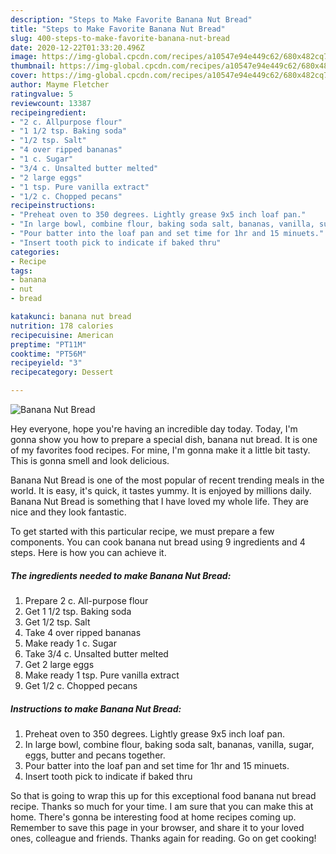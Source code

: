```yaml
---
description: "Steps to Make Favorite Banana Nut Bread"
title: "Steps to Make Favorite Banana Nut Bread"
slug: 400-steps-to-make-favorite-banana-nut-bread
date: 2020-12-22T01:33:20.496Z
image: https://img-global.cpcdn.com/recipes/a10547e94e449c62/680x482cq70/banana-nut-bread-recipe-main-photo.jpg
thumbnail: https://img-global.cpcdn.com/recipes/a10547e94e449c62/680x482cq70/banana-nut-bread-recipe-main-photo.jpg
cover: https://img-global.cpcdn.com/recipes/a10547e94e449c62/680x482cq70/banana-nut-bread-recipe-main-photo.jpg
author: Mayme Fletcher
ratingvalue: 5
reviewcount: 13387
recipeingredient:
- "2 c. Allpurpose flour"
- "1 1/2 tsp. Baking soda"
- "1/2 tsp. Salt"
- "4 over ripped bananas"
- "1 c. Sugar"
- "3/4 c. Unsalted butter melted"
- "2 large eggs"
- "1 tsp. Pure vanilla extract"
- "1/2 c. Chopped pecans"
recipeinstructions:
- "Preheat oven to 350 degrees. Lightly grease 9x5 inch loaf pan."
- "In large bowl, combine flour, baking soda salt, bananas, vanilla, sugar, eggs, butter and pecans together."
- "Pour batter into the loaf pan and set time for 1hr and 15 minuets."
- "Insert tooth pick to indicate if baked thru"
categories:
- Recipe
tags:
- banana
- nut
- bread

katakunci: banana nut bread 
nutrition: 178 calories
recipecuisine: American
preptime: "PT11M"
cooktime: "PT56M"
recipeyield: "3"
recipecategory: Dessert

---
```



![Banana Nut Bread](https://img-global.cpcdn.com/recipes/a10547e94e449c62/680x482cq70/banana-nut-bread-recipe-main-photo.jpg)

Hey everyone, hope you're having an incredible day today. Today, I'm gonna show you how to prepare a special dish, banana nut bread. It is one of my favorites food recipes. For mine, I'm gonna make it a little bit tasty. This is gonna smell and look delicious.

Banana Nut Bread is one of the most popular of recent trending meals in the world. It is easy, it's quick, it tastes yummy. It is enjoyed by millions daily. Banana Nut Bread is something that I have loved my whole life. They are nice and they look fantastic.




To get started with this particular recipe, we must prepare a few components. You can cook banana nut bread using 9 ingredients and 4 steps. Here is how you can achieve it.

<!--inarticleads1-->

##### The ingredients needed to make Banana Nut Bread:

1. Prepare 2 c. All-purpose flour
1. Get 1 1/2 tsp. Baking soda
1. Get 1/2 tsp. Salt
1. Take 4 over ripped bananas
1. Make ready 1 c. Sugar
1. Take 3/4 c. Unsalted butter melted
1. Get 2 large eggs
1. Make ready 1 tsp. Pure vanilla extract
1. Get 1/2 c. Chopped pecans




<!--inarticleads2-->

##### Instructions to make Banana Nut Bread:

1. Preheat oven to 350 degrees. Lightly grease 9x5 inch loaf pan.
1. In large bowl, combine flour, baking soda salt, bananas, vanilla, sugar, eggs, butter and pecans together.
1. Pour batter into the loaf pan and set time for 1hr and 15 minuets.
1. Insert tooth pick to indicate if baked thru




So that is going to wrap this up for this exceptional food banana nut bread recipe. Thanks so much for your time. I am sure that you can make this at home. There's gonna be interesting food at home recipes coming up. Remember to save this page in your browser, and share it to your loved ones, colleague and friends. Thanks again for reading. Go on get cooking!
